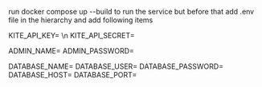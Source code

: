 run docker compose up --build to run the service but before that add .env file in the hierarchy
and add following items


KITE_API_KEY= \n
KITE_API_SECRET=

ADMIN_NAME=
ADMIN_PASSWORD=

DATABASE_NAME=
DATABASE_USER=
DATABASE_PASSWORD=
DATABASE_HOST=
DATABASE_PORT=
